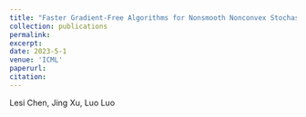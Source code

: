 ```yaml
---
title: "Faster Gradient-Free Algorithms for Nonsmooth Nonconvex Stochastic Optimization"
collection: publications
permalink: 
excerpt: 
date: 2023-5-1
venue: 'ICML'
paperurl: 
citation: 
---
```

Lesi Chen, Jing Xu, Luo Luo